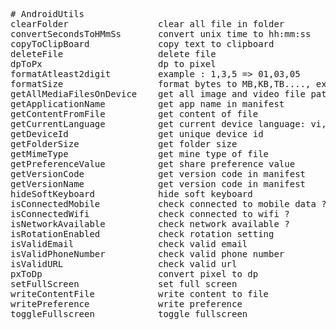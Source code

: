 <pre># AndroidUtils
clearFolder					clear all file in folder
convertSecondsToHMmSs		convert unix time to hh:mm:ss
copyToClipBoard				copy text to clipboard
deleteFile					delete file
dpToPx						dp to pixel
formatAtleast2digit			example : 1,3,5 => 01,03,05
formatSize					format bytes to MB,KB,TB...., example : formatSize(2048) => 2KB, formatSize(10) => 10bytes
getAllMediaFilesOnDevice	get all image and video file path on device
getApplicationName			get app name in manifest
getContentFromFile			get content of file
getCurrentLanguage			get current device language: vi, ja,en...
getDeviceId					get unique device id
getFolderSize				get folder size
getMimeType					get mine type of file
getPreferenceValue			get share preference value
getVersionCode				get version code in manifest
getVersionName				get version code in manifest
hideSoftKeyboard			hide soft keyboard
isConnectedMobile			check connected to mobile data ?
isConnectedWifi				check connected to wifi ?
isNetworkAvailable			check network available ?
isRotationEnabled			check rotation setting
isValidEmail				check valid email
isValidPhoneNumber			check valid phone number
isValidURL					check valid url
pxToDp						convert pixel to dp
setFullScreen				set full screen
writeContentFile			write content to file
writePreference				write preference
toggleFullscreen			toggle fullscreen
</pre>